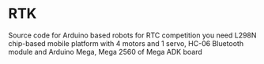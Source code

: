 # RTK
Source code for Arduino based robots for RTC competition
you need L298N chip-based mobile platform with 4 motors and 1 servo, HC-06 Bluetooth module and Arduino Mega, Mega 2560 of Mega ADK board

